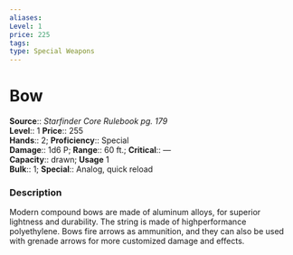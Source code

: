 ```yaml
---
aliases: 
Level: 1
price: 225
tags: 
type: Special Weapons
---
```


# Bow

**Source**:: _Starfinder Core Rulebook pg. 179_  
**Level**:: 1
**Price**:: 255  
**Hands**:: 2;
**Proficiency**:: Special  
**Damage**:: 1d6 P; **Range**:: 60 ft.;
**Critical**:: —  
**Capacity**:: drawn; **Usage** 1  
**Bulk**:: 1;
**Special**:: Analog, quick reload

### Description

Modern compound bows are made of aluminum alloys, for superior lightness and durability. The string is made of highperformance polyethylene. Bows fire arrows as ammunition, and they can also be used with grenade arrows for more customized damage and effects.
